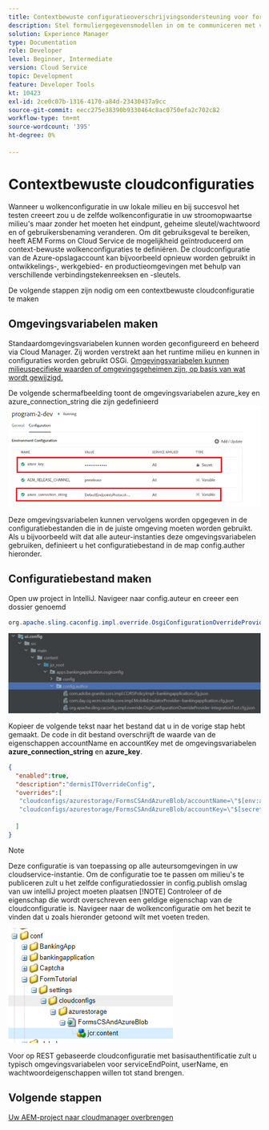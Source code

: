 ```yaml
---
title: Contextbewuste configuratieoverschrijvingsondersteuning voor formuliergegevensmodel
description: Stel formuliergegevensmodellen in om te communiceren met verschillende eindpunten op basis van omgevingen.
solution: Experience Manager
type: Documentation
role: Developer
level: Beginner, Intermediate
version: Cloud Service
topic: Development
feature: Developer Tools
kt: 10423
exl-id: 2ce0c07b-1316-4170-a84d-23430437a9cc
source-git-commit: eecc275e38390b9330464c8ac0750efa2c702c82
workflow-type: tm+mt
source-wordcount: '395'
ht-degree: 0%

---
```


# Contextbewuste cloudconfiguraties

Wanneer u wolkenconfiguratie in uw lokale milieu en bij succesvol het testen creeert zou u de zelfde wolkenconfiguratie in uw stroomopwaartse milieu&#39;s maar zonder het moeten het eindpunt, geheime sleutel/wachtwoord en of gebruikersbenaming veranderen. Om dit gebruiksgeval te bereiken, heeft AEM Forms on Cloud Service de mogelijkheid geïntroduceerd om context-bewuste wolkenconfiguraties te definiëren.
De cloudconfiguratie van de Azure-opslagaccount kan bijvoorbeeld opnieuw worden gebruikt in ontwikkelings-, werkgebied- en productieomgevingen met behulp van verschillende verbindingstekenreeksen en -sleutels.

De volgende stappen zijn nodig om een contextbewuste cloudconfiguratie te maken

## Omgevingsvariabelen maken

Standaardomgevingsvariabelen kunnen worden geconfigureerd en beheerd via Cloud Manager. Zij worden verstrekt aan het runtime milieu en kunnen in configuraties worden gebruikt OSGi. [Omgevingsvariabelen kunnen milieuspecifieke waarden of omgevingsgeheimen zijn, op basis van wat wordt gewijzigd.](https://experienceleague.adobe.com/docs/experience-manager-cloud-service/content/implementing/using-cloud-manager/environment-variables.html?lang=en)



De volgende schermafbeelding toont de omgevingsvariabelen azure_key en azure_connection_string die zijn gedefinieerd
![environment_variables](assets/environment-variables.png)

Deze omgevingsvariabelen kunnen vervolgens worden opgegeven in de configuratiebestanden die in de juiste omgeving moeten worden gebruikt. Als u bijvoorbeeld wilt dat alle auteur-instanties deze omgevingsvariabelen gebruiken, definieert u het configuratiebestand in de map config.auther hieronder.

## Configuratiebestand maken

Open uw project in IntelliJ. Navigeer naar config.auteur en creeer een dossier genoemd

```java
org.apache.sling.caconfig.impl.override.OsgiConfigurationOverrideProvider-integrationTest.cfg.json
```

![config.author](assets/config-author.png)

Kopieer de volgende tekst naar het bestand dat u in de vorige stap hebt gemaakt. De code in dit bestand overschrijft de waarde van de eigenschappen accountName en accountKey met de omgevingsvariabelen **azure_connection_string** en **azure_key**.

```json
{
  "enabled":true,
  "description":"dermisITOverrideConfig",
  "overrides":[
   "cloudconfigs/azurestorage/FormsCSAndAzureBlob/accountName=\"$[env:azure_connection_string]\"",
   "cloudconfigs/azurestorage/FormsCSAndAzureBlob/accountKey=\"$[secret:azure_key]\""

  ]
}
```

>[!NOTE]
>
>Deze configuratie is van toepassing op alle auteursomgevingen in uw cloudservice-instantie. Om de configuratie toe te passen om milieu&#39;s te publiceren zult u het zelfde configuratiedossier in config.publish omslag van uw intelliJ project moeten plaatsen
>[!NOTE]
> Controleer of de eigenschap die wordt overschreven een geldige eigenschap van de cloudconfiguratie is. Navigeer naar de wolkenconfiguratie om het bezit te vinden dat u zoals hieronder getoond wilt met voeten treden.

![cloud-config-eigenschap](assets/cloud-config-properties.png)

Voor op REST gebaseerde cloudconfiguratie met basisauthentificatie zult u typisch omgevingsvariabelen voor serviceEndPoint, userName, en wachtwoordeigenschappen willen tot stand brengen.

## Volgende stappen

[Uw AEM-project naar cloudmanager overbrengen](./push-project-to-cloud-manager-git.md)
